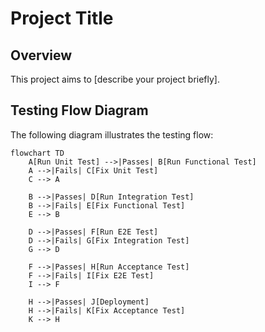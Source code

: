 # Project Title

## Overview

This project aims to [describe your project briefly].

## Testing Flow Diagram

The following diagram illustrates the testing flow:

```mermaid
flowchart TD
    A[Run Unit Test] -->|Passes| B[Run Functional Test]
    A -->|Fails| C[Fix Unit Test]
    C --> A
    
    B -->|Passes| D[Run Integration Test]
    B -->|Fails| E[Fix Functional Test]
    E --> B
    
    D -->|Passes| F[Run E2E Test]
    D -->|Fails| G[Fix Integration Test]
    G --> D
    
    F -->|Passes| H[Run Acceptance Test]
    F -->|Fails| I[Fix E2E Test]
    I --> F
    
    H -->|Passes| J[Deployment]
    H -->|Fails| K[Fix Acceptance Test]
    K --> H
